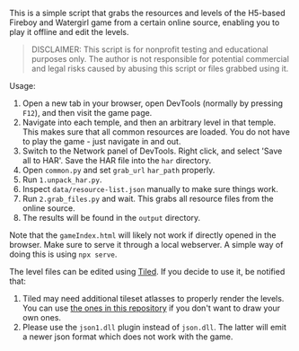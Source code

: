 This is a simple script that grabs the resources and levels of the H5-based Fireboy and Watergirl game from a certain online source, enabling you to play it offline and edit the levels.

> DISCLAIMER: This script is for nonprofit testing and educational purposes only. The author is not responsible for potential commercial and legal risks caused by abusing this script or files grabbed using it.

Usage:

1. Open a new tab in your browser, open DevTools (normally by pressing `F12`), and then visit the game page.
2. Navigate into each temple, and then an arbitrary level in that temple. This makes sure that all common resources are loaded. You do not have to play the game - just navigate in and out.
3. Switch to the Network panel of DevTools. Right click, and select 'Save all to HAR'. Save the HAR file into the `har` directory.
4. Open `common.py` and set `grab_url` `har_path` properly.
5. Run `1.unpack_har.py`.
6. Inspect `data/resource-list.json` manually to make sure things work.
7. Run `2.grab_files.py` and wait. This grabs all resource files from the online source.
8. The results will be found in the `output` directory.

Note that the `gameIndex.html` will likely not work if directly opened in the browser. Make sure to serve it through a local webserver. A simple way of doing this is using `npx serve`.

The level files can be edited using [Tiled](https://github.com/mapeditor/tiled). If you decide to use it, be notified that:

1. Tiled may need additional tileset atlasses to properly render the levels. You can use [the ones in this repository](./tiled-atlasses/) if you don't want to draw your own ones.
2. Please use the `json1.dll` plugin instead of `json.dll`. The latter will emit a newer json format which does not work with the game.
